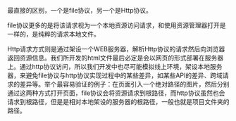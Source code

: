 最直接的区别，一个是file协议，另一个是Http协议。

file协议更多的是将该请求视为一个本地资源访问请求，和使用资源管理器打开是一样的，是纯粹的请求本地文件。

Http请求方式则是通过架设一个WEB服务器，解析Http协议的请求然后向浏览器返回资源信息。我们所开发的html文件最后必定是会以网页的形式部署在服务器上。通过http协议访问，所以我们开发中也尽可能模拟线上环境，架设本地服务器，来避免file协议与http协议实现过程中的某些差异，如某些API的差异、跨域请求的差异等。举个最容易验证的例子：在页面引入一个绝对路径的图片，然后分别通过这两种方式打开页面，file协议会将资源请求到根路径，而http协议虽然也会请求到根路径，但是是相对本地架设的服务器的根路径，一般也就是项目文件夹的路径。